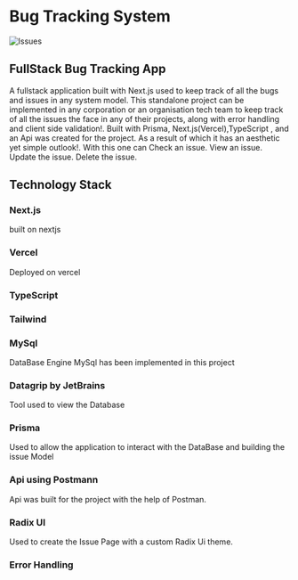 # Bug Tracking System
![Issues](https://i.ibb.co/F5Whgnr/bugtracker.png)

## FullStack Bug Tracking App

A fullstack application built with Next.js used to keep track of all the bugs and issues in any system model. This standalone project can be implemented in any corporation or an organisation tech team to keep track of all the issues the face in any of their projects, along with error handling and client side validation!. Built with Prisma, Next.js(Vercel),TypeScript , and an Api was created for the project. As a result of which it has an aesthetic yet simple outlook!.
With this one can 
Check an issue.
View an issue.
Update the issue.
Delete the issue.


##   Technology Stack
### Next.js
built on nextjs 
###  Vercel
Deployed on vercel
### TypeScript
### Tailwind
### MySql
DataBase Engine 
MySql has been implemented in this project
### Datagrip by JetBrains
Tool used to view the Database
### Prisma
Used to allow the application to interact with the DataBase and building the issue Model
### Api using Postmann
Api was built for the project with the help of Postman.
### Radix UI
Used to create the Issue Page with a custom Radix Ui theme.
### Error Handling






